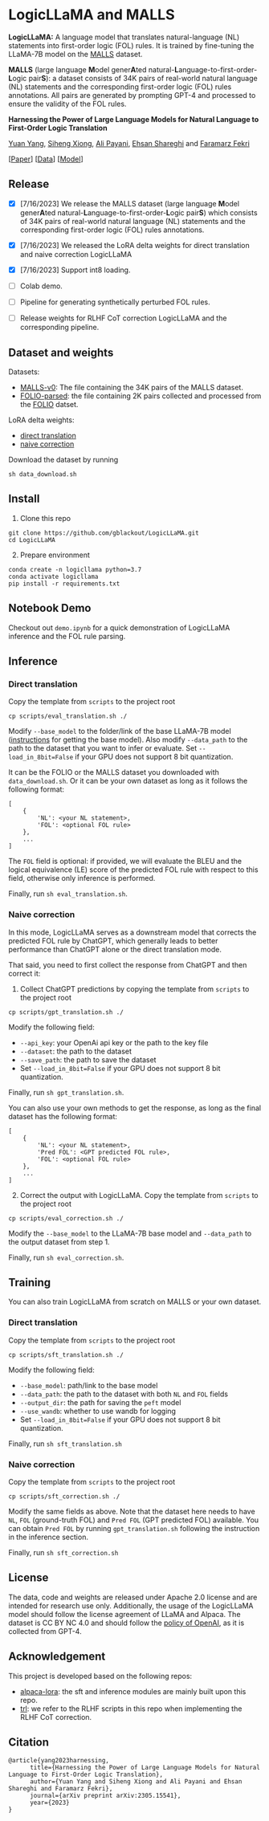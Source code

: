 # LogicLLaMA and MALLS

**LogicLLaMA:**
A language model that translates natural-language (NL) statements into first-order logic (FOL) rules. It is trained by fine-tuning the LLaMA-7B model on the [MALLS](https://huggingface.co/datasets/yuan-yang/MALLS-v0) dataset.

**MALLS**
(large language **M**odel gener**A**ted natural-**L**anguage-to-first-order-**L**ogic pair**S**):
a dataset consists of 34K pairs of real-world natural language (NL) statements and the corresponding first-order logic (FOL) rules annotations. All pairs are generated by prompting GPT-4 and processed to ensure the validity of the FOL rules.

**Harnessing the Power of Large Language Models for Natural Language to First-Order Logic Translation**

[Yuan Yang](https://gblackout.github.io/), [Siheng Xiong](https://dblp.org/pid/277/4221.html), [Ali Payani](https://scholar.google.com/citations?user=9rHwD8wAAAAJ&hl=en), [Ehsan Shareghi](https://eehsan.github.io/) and [Faramarz Fekri](https://fekri.ece.gatech.edu/)

[[Paper](https://arxiv.org/abs/2305.15541)] [[Data](https://huggingface.co/datasets/yuan-yang/MALLS-v0)] [[Model](https://huggingface.co/yuan-yang)]

## Release

- [x] [7/16/2023] We release the MALLS dataset (large language **M**odel gener**A**ted natural-**L**anguage-to-first-order-**L**ogic pair**S**) 
which consists of 34K pairs of real-world natural language (NL) statements and the corresponding first-order logic (FOL) rules annotations.
- [x] [7/16/2023] We released the LoRA delta weights for direct translation and naive correction LogicLLaMA
- [x] [7/16/2023] Support int8 loading.
- [ ] Colab demo.
- [ ] Pipeline for generating synthetically perturbed FOL rules.
- [ ] Release weights for RLHF CoT correction LogicLLaMA and the corresponding pipeline.


## Dataset and weights

Datasets:
- [MALLS-v0](https://huggingface.co/datasets/yuan-yang/MALLS-v0/blob/main/MALLS-v0.json): The file containing the 34K pairs of the MALLS dataset.
- [FOLIO-parsed](https://huggingface.co/datasets/yuan-yang/MALLS-v0/blob/main/folio_parsed.json): the file containing 2K pairs collected and processed from the [FOLIO](https://github.com/Yale-LILY/FOLIO) datset.

LoRA delta weights:
- [direct translation](https://huggingface.co/yuan-yang/LogicLLaMA-7b-direct-translate-delta-v0)
- [naive correction](https://huggingface.co/yuan-yang/LogicLLaMA-7b-naive-correction-delta-v0)

Download the dataset by running
```commandline
sh data_download.sh
```

## Install

1. Clone this repo
```commandline
git clone https://github.com/gblackout/LogicLLaMA.git
cd LogicLLaMA
```

2. Prepare environment
```
conda create -n logicllama python=3.7
conda activate logicllama
pip install -r requirements.txt
```

## Notebook Demo

Checkout out `demo.ipynb` for a quick demonstration of LogicLLaMA inference and the FOL rule parsing.


## Inference


### Direct translation

Copy the template from `scripts` to the project root
```commandline
cp scripts/eval_translation.sh ./
```
Modify `--base_model` to the folder/link of the base LLaMA-7B model ([instructions](https://huggingface.co/docs/transformers/main/model_doc/llama) for getting the base model).
Also modify `--data_path` to the path to the dataset that you want to infer or evaluate.
Set `--load_in_8bit=False` if your GPU does not support 8 bit quantization.

It can be the FOLIO or the MALLS dataset you downloaded with `data_download.sh`.
Or it can be your own dataset as long as it follows the following format:
```commandline
[
    {
        'NL': <your NL statement>,
        'FOL': <optional FOL rule>
    }, 
    ...
]
```
The `FOL` field is optional: if provided, we will evaluate the BLEU and
the logical equivalence (LE) score of the predicted FOL rule with respect to this field, otherwise only inference is performed.

Finally, run `sh eval_translation.sh`.


### Naive correction

In this mode, LogicLLaMA serves as a downstream model that corrects the predicted FOL rule by ChatGPT,
which generally leads to better performance than ChatGPT alone or the direct translation mode.

That said, you need to first collect the response from ChatGPT and then correct it:

1. Collect ChatGPT predictions by copying the template from `scripts` to the project root
```commandline
cp scripts/gpt_translation.sh ./
``` 
Modify the following field:
- `--api_key`: your OpenAi api key or the path to the key file
- `--dataset`: the path to the dataset
- `--save_path`: the path to save the dataset
- Set `--load_in_8bit=False` if your GPU does not support 8 bit quantization.

Finally, run `sh gpt_translation.sh`.

You can also use your own methods to get the response, as long as the final dataset has the following format:
```commandline
[
    {
        'NL': <your NL statement>,
        'Pred FOL': <GPT predicted FOL rule>,
        'FOL': <optional FOL rule>        
    }, 
    ...
]
```

2. Correct the output with LogicLLaMA. Copy the template from `scripts` to the project root
```commandline
cp scripts/eval_correction.sh ./
```
Modify the `--base_model` to the LLaMA-7B base model and `--data_path` to the output dataset from step 1.

Finally, run `sh eval_correction.sh`.

## Training

You can also train LogicLLaMA from scratch on MALLS or your own dataset.

### Direct translation

Copy the template from `scripts` to the project root
```commandline
cp scripts/sft_translation.sh ./
``` 
Modify the following field:
- `--base_model`: path/link to the base model 
- `--data_path`: the path to the dataset with both `NL` and `FOL` fields
- `--output_dir`: the path for saving the `peft` model
- `--use_wandb`: whether to use wandb for logging
- Set `--load_in_8bit=False` if your GPU does not support 8 bit quantization.

Finally, run `sh sft_translation.sh`

### Naive correction

Copy the template from `scripts` to the project root
```commandline
cp scripts/sft_correction.sh ./
``` 
Modify the same fields as above.
Note that the dataset here needs to have `NL`, `FOL` (ground-truth FOL) and `Pred FOL` (GPT predicted FOL) available.
You can obtain `Pred FOL` by running `gpt_translation.sh` following  the instruction in the inference section.

Finally, run `sh sft_correction.sh`

## License

The data, code and weights are released under Apache 2.0 license and are intended for research use only. 
Additionally, the usage of the LogicLLaMA model should follow the license agreement of LLaMA and Alpaca. 
The dataset is CC BY NC 4.0 and should follow the [policy of OpenAI](https://openai.com/policies/terms-of-use),
as it is collected from GPT-4.

## Acknowledgement

This project is developed based on the following repos:
- [alpaca-lora](https://github.com/tloen/alpaca-lora): the sft and inference modules are mainly built upon this repo.
- [trl](https://github.com/lvwerra/trl): we refer to the RLHF scripts in this repo when implementing the RLHF CoT correction.


## Citation

```commandline
@article{yang2023harnessing,
      title={Harnessing the Power of Large Language Models for Natural Language to First-Order Logic Translation}, 
      author={Yuan Yang and Siheng Xiong and Ali Payani and Ehsan Shareghi and Faramarz Fekri},
      journal={arXiv preprint arXiv:2305.15541},
      year={2023}
}
```